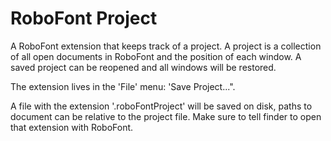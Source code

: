 # RoboFont Project

A RoboFont extension that keeps track of a project. A project is a collection of all open documents in RoboFont and the position of each window. A saved project can be reopened and all windows will be restored.

The extension lives in the 'File' menu: 'Save Project...".

A file with the extension '.roboFontProject' will be saved on disk, paths to document can be relative to the project file. Make sure to tell finder to open that extension with RoboFont.